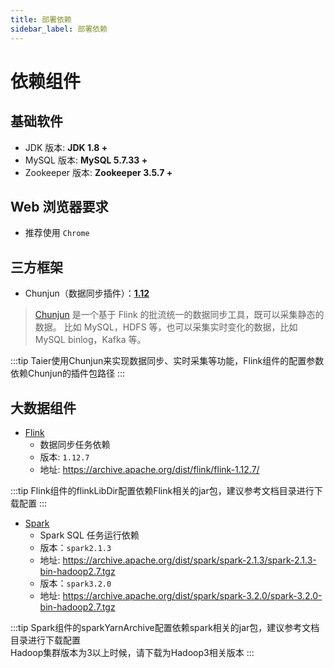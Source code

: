 ```yaml
---
title: 部署依赖
sidebar_label: 部署依赖
---
```


# 依赖组件

## 基础软件

- JDK 版本: **JDK 1.8 +**
- MySQL 版本: **MySQL 5.7.33 +**
- Zookeeper 版本: **Zookeeper 3.5.7 +**

## Web 浏览器要求

- 推荐使用 `Chrome`

## 三方框架

- Chunjun（数据同步插件）：[**1.12**](https://github.com/DTStack/chunjun/tags)

> [Chunjun](https://github.com/DTStack/chunjun) 是一个基于 Flink 的批流统一的数据同步工具，既可以采集静态的数据。 比如 MySQL，HDFS 等，也可以采集实时变化的数据，比如 MySQL binlog，Kafka 等。

:::tip 
Taier使用Chunjun来实现数据同步、实时采集等功能，Flink组件的配置参数依赖Chunjun的插件包路径
:::

## 大数据组件

- [Flink](https://flink.apache.org/)
  - 数据同步任务依赖
  - 版本: `1.12.7`
  - 地址: https://archive.apache.org/dist/flink/flink-1.12.7/

:::tip 
Flink组件的flinkLibDir配置依赖Flink相关的jar包，建议参考文档目录进行下载配置
:::

- [Spark](https://spark.apache.org/)
  - Spark SQL 任务运行依赖
  - 版本：`spark2.1.3`
  - 地址: https://archive.apache.org/dist/spark/spark-2.1.3/spark-2.1.3-bin-hadoop2.7.tgz 
  - 版本：`spark3.2.0`
  - 地址: https://archive.apache.org/dist/spark/spark-3.2.0/spark-3.2.0-bin-hadoop2.7.tgz

:::tip 
Spark组件的sparkYarnArchive配置依赖spark相关的jar包，建议参考文档目录进行下载配置  
Hadoop集群版本为3以上时候，请下载为Hadoop3相关版本
:::
